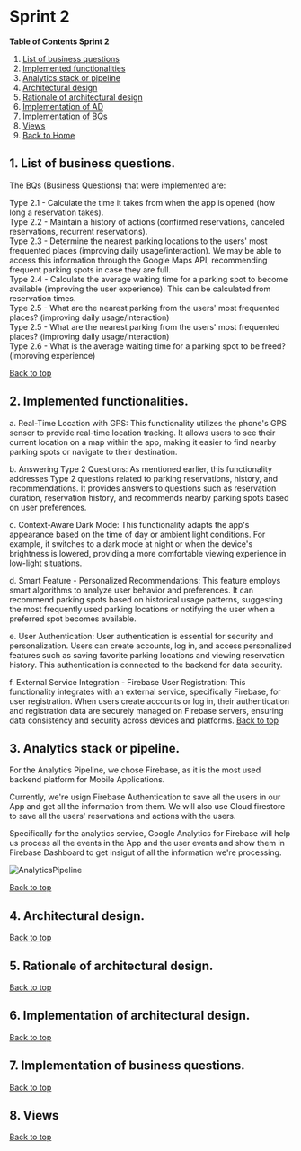 # Sprint 2

**Table of Contents Sprint 2**
1. [List of business questions](#1-list-of-business-questions)
2. [Implemented functionalities](#2-implemented-functionalities)
3. [Analytics stack or pipeline](#3-analytics-stack-or-pipeline)
4. [Architectural design](#4-architectural-design)
5. [Rationale of architectural design](#5-rationale-of-architectural-design)
6. [Implementation of AD](#6-implementation-of-architectural-design)
7. [Implementation of BQs](#7-implementation-of-business-questions)
8. [Views](#8-views)
9. [Back to Home](../README.md)

## 1. List of business questions.
The BQs (Business Questions) that were implemented are:

Type 2.1 - Calculate the time it takes from when the app is opened (how long a reservation takes).<br />
Type 2.2 - Maintain a history of actions (confirmed reservations, canceled reservations, recurrent reservations).<br />
Type 2.3 - Determine the nearest parking locations to the users' most frequented places (improving daily usage/interaction). We may be able to access this information through the Google Maps API, recommending frequent parking spots in case they are full.<br />
Type 2.4 - Calculate the average waiting time for a parking spot to become available (improving the user experience). This can be calculated from reservation times.<br />
Type 2.5 - What are the nearest parking from the users' most frequented places? (improving daily usage/interaction)<br />Type 2.5 - What are the nearest parking from the users' most frequented places? (improving daily usage/interaction)<br />
Type 2.6 - What is the average waiting time for a parking spot to be freed? (improving experience)<br />

[Back to top](/sprint-2/Sprint%202.md#sprint-2)

## 2.  Implemented functionalities.
a. Real-Time Location with GPS: This functionality utilizes the phone's GPS sensor to provide real-time location tracking. It allows users to see their current location on a map within the app, making it easier to find nearby parking spots or navigate to their destination.

b. Answering Type 2 Questions: As mentioned earlier, this functionality addresses Type 2 questions related to parking reservations, history, and recommendations. It provides answers to questions such as reservation duration, reservation history, and recommends nearby parking spots based on user preferences.

c. Context-Aware Dark Mode: This functionality adapts the app's appearance based on the time of day or ambient light conditions. For example, it switches to a dark mode at night or when the device's brightness is lowered, providing a more comfortable viewing experience in low-light situations.

d. Smart Feature - Personalized Recommendations: This feature employs smart algorithms to analyze user behavior and preferences. It can recommend parking spots based on historical usage patterns, suggesting the most frequently used parking locations or notifying the user when a preferred spot becomes available.

e. User Authentication: User authentication is essential for security and personalization. Users can create accounts, log in, and access personalized features such as saving favorite parking locations and viewing reservation history. This authentication is connected to the backend for data security.

f. External Service Integration - Firebase User Registration: This functionality integrates with an external service, specifically Firebase, for user registration. When users create accounts or log in, their authentication and registration data are securely managed on Firebase servers, ensuring data consistency and security across devices and platforms.
[Back to top](/sprint-2/Sprint%202.md#sprint-2)

## 3.  Analytics stack or pipeline.

For the Analytics Pipeline, we chose Firebase, as it is the most used backend platform for Mobile Applications.

Currently, we're usign Firebase Authentication to save all the users in our App and get all the information from them.
We will also use Cloud firestore to save all the users' reservations and actions with the users.

Specifically for the analytics service, Google Analytics for Firebase will help us process all the events in the App and the user events and show them in Firebase Dashboard to get insigut of all the information we're processing.

![AnalyticsPipeline](https://github.com/ISIS3510-202320-Team13/Wiki/assets/69475004/f0b2e526-3b5c-43ef-9315-886373b22e64)

[Back to top](/sprint-2/Sprint%202.md#sprint-2)

## 4. Architectural design.

[Back to top](/sprint-2/Sprint%202.md#sprint-2)

## 5. Rationale of architectural design.

[Back to top](/sprint-2/Sprint%202.md#sprint-2)

## 6. Implementation of architectural design.

[Back to top](/sprint-2/Sprint%202.md#sprint-2)

## 7. Implementation of business questions.

[Back to top](/sprint-2/Sprint%202.md#sprint-2)

## 8. Views

[Back to top](/sprint-2/Sprint%202.md#sprint-2)


